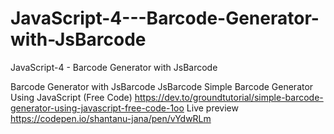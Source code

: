 # JavaScript-4---Barcode-Generator-with-JsBarcode
JavaScript-4 - Barcode Generator with JsBarcode

Barcode Generator with JsBarcode
JsBarcode
Simple Barcode Generator Using JavaScript (Free Code)
https://dev.to/groundtutorial/simple-barcode-generator-using-javascript-free-code-1oo
Live preview
https://codepen.io/shantanu-jana/pen/vYdwRLm 

